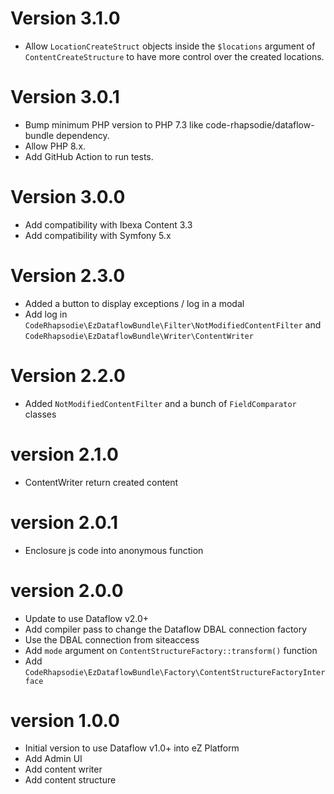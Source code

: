 # Version 3.1.0

* Allow `LocationCreateStruct` objects inside the `$locations` argument of `ContentCreateStructure` to have more control over the created locations.

# Version 3.0.1

* Bump minimum PHP version to PHP 7.3 like code-rhapsodie/dataflow-bundle dependency.
* Allow PHP 8.x.
* Add GitHub Action to run tests.

# Version 3.0.0

* Add compatibility with Ibexa Content 3.3
* Add compatibility with Symfony 5.x

# Version 2.3.0

* Added a button to display exceptions / log in a modal
* Add log in `CodeRhapsodie\EzDataflowBundle\Filter\NotModifiedContentFilter` and `CodeRhapsodie\EzDataflowBundle\Writer\ContentWriter`

# Version 2.2.0

* Added `NotModifiedContentFilter` and a bunch of `FieldComparator` classes

# version 2.1.0

* ContentWriter return created content

# version 2.0.1

* Enclosure js code into anonymous function

# version 2.0.0

* Update to use Dataflow v2.0+
* Add compiler pass to change the Dataflow DBAL connection factory
* Use the DBAL connection from siteaccess
* Add `mode` argument on `ContentStructureFactory::transform()` function
* Add `CodeRhapsodie\EzDataflowBundle\Factory\ContentStructureFactoryInterface`

# version 1.0.0

* Initial version to use Dataflow v1.0+ into eZ Platform
* Add Admin UI
* Add content writer
* Add content structure
